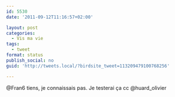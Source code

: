 ```yaml
---
id: 5530
date: '2011-09-12T11:16:57+02:00'

layout: post
categories:
  - Vis ma vie
tags:
  - tweet
format: status
publish_social: no
guid: 'http://tweets.local/?birdsite_tweet=113209479100768256'

---
```


@Fran6 tiens, je connaissais pas. Je testerai ça cc @huard\_olivier